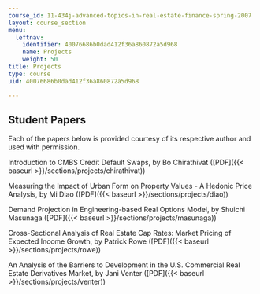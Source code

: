 ```yaml
---
course_id: 11-434j-advanced-topics-in-real-estate-finance-spring-2007
layout: course_section
menu:
  leftnav:
    identifier: 40076686b0dad412f36a860872a5d968
    name: Projects
    weight: 50
title: Projects
type: course
uid: 40076686b0dad412f36a860872a5d968

---
```


Student Papers
--------------

Each of the papers below is provided courtesy of its respective author and used with permission.

Introduction to CMBS Credit Default Swaps, by Bo Chirathivat ([PDF]({{< baseurl >}}/sections/projects/chirathivat))

Measuring the Impact of Urban Form on Property Values - A Hedonic Price Analysis, by Mi Diao ([PDF]({{< baseurl >}}/sections/projects/diao))

Demand Projection in Engineering-based Real Options Model, by Shuichi Masunaga ([PDF]({{< baseurl >}}/sections/projects/masunaga))

Cross-Sectional Analysis of Real Estate Cap Rates: Market Pricing of Expected Income Growth, by Patrick Rowe ([PDF]({{< baseurl >}}/sections/projects/rowe))

An Analysis of the Barriers to Development in the U.S. Commercial Real Estate Derivatives Market, by Jani Venter ([PDF]({{< baseurl >}}/sections/projects/venter))
